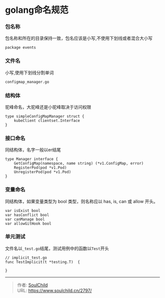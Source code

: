 # golang命名规范

<!--more-->
### 包名称
包名称和所在的目录保持一致，包名应该是小写,不使用下划线或者混合大小写
```golang
package events
```

### 文件名
小写,使用下划线分割单词
```bash
configmap_manager.go
```

### 结构体
驼峰命名，大驼峰还是小驼峰取决于访问权限
```golang
type simpleConfigMapManager struct {
	kubeClient clientset.Interface
}
```

### 接口命名
同结构体，名字一般以er结尾
```golang
type Manager interface {
	GetConfigMap(namespace, name string) (*v1.ConfigMap, error)
	RegisterPod(pod *v1.Pod)
	UnregisterPod(pod *v1.Pod)
}
```

### 变量命名
同结构体，如果变量类型为 bool 类型，则名称应以 has, is, can 或 allow 开头。
```golang
var isExist bool
var hasConflict bool
var canManage bool
var allowGitHook bool
```

### 单元测试
文件名以`_test.go`结尾，测试用例中的函数以`Test`开头
```golang
// implicit_test.go
func TestImplicit(t *testing.T)  {

}
```








---

> 作者: [SoulChild](https://www.soulchild.cn)  
> URL: https://www.soulchild.cn/2797/  

